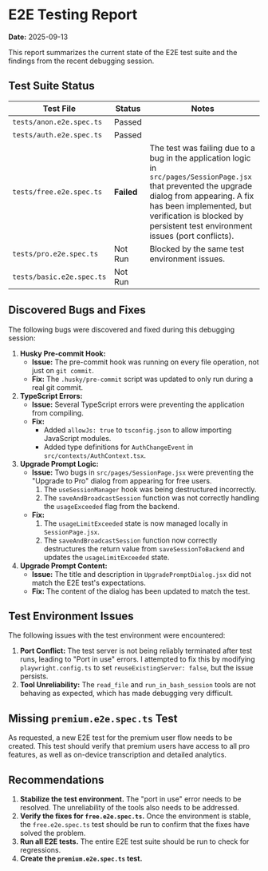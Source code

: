 # E2E Testing Report

**Date:** 2025-09-13

This report summarizes the current state of the E2E test suite and the findings from the recent debugging session.

## Test Suite Status

| Test File                 | Status  | Notes                                                                                                                                                                                                                               |
| ------------------------- | ------- | ----------------------------------------------------------------------------------------------------------------------------------------------------------------------------------------------------------------------------------- |
| `tests/anon.e2e.spec.ts`  | Passed  |                                                                                                                                                                                                                                     |
| `tests/auth.e2e.spec.ts`  | Passed  |                                                                                                                                                                                                                                     |
| `tests/free.e2e.spec.ts`  | **Failed**  | The test was failing due to a bug in the application logic in `src/pages/SessionPage.jsx` that prevented the upgrade dialog from appearing. A fix has been implemented, but verification is blocked by persistent test environment issues (port conflicts). |
| `tests/pro.e2e.spec.ts`   | Not Run | Blocked by the same test environment issues.                                                                                                                                                                                          |
| `tests/basic.e2e.spec.ts` | Not Run |                                                                                                                                                                                                                                     |

## Discovered Bugs and Fixes

The following bugs were discovered and fixed during this debugging session:

1.  **Husky Pre-commit Hook:**
    *   **Issue:** The pre-commit hook was running on every file operation, not just on `git commit`.
    *   **Fix:** The `.husky/pre-commit` script was updated to only run during a real git commit.
2.  **TypeScript Errors:**
    *   **Issue:** Several TypeScript errors were preventing the application from compiling.
    *   **Fix:**
        *   Added `allowJs: true` to `tsconfig.json` to allow importing JavaScript modules.
        *   Added type definitions for `AuthChangeEvent` in `src/contexts/AuthContext.tsx`.
3.  **Upgrade Prompt Logic:**
    *   **Issue:** Two bugs in `src/pages/SessionPage.jsx` were preventing the "Upgrade to Pro" dialog from appearing for free users.
        1.  The `useSessionManager` hook was being destructured incorrectly.
        2.  The `saveAndBroadcastSession` function was not correctly handling the `usageExceeded` flag from the backend.
    *   **Fix:**
        1.  The `usageLimitExceeded` state is now managed locally in `SessionPage.jsx`.
        2.  The `saveAndBroadcastSession` function now correctly destructures the return value from `saveSessionToBackend` and updates the `usageLimitExceeded` state.
4.  **Upgrade Prompt Content:**
    *   **Issue:** The title and description in `UpgradePromptDialog.jsx` did not match the E2E test's expectations.
    *   **Fix:** The content of the dialog has been updated to match the test.

## Test Environment Issues

The following issues with the test environment were encountered:

1.  **Port Conflict:** The test server is not being reliably terminated after test runs, leading to "Port in use" errors. I attempted to fix this by modifying `playwright.config.ts` to set `reuseExistingServer: false`, but the issue persists.
2.  **Tool Unreliability:** The `read_file` and `run_in_bash_session` tools are not behaving as expected, which has made debugging very difficult.

## Missing `premium.e2e.spec.ts` Test

As requested, a new E2E test for the premium user flow needs to be created. This test should verify that premium users have access to all pro features, as well as on-device transcription and detailed analytics.

## Recommendations

1.  **Stabilize the test environment.** The "port in use" error needs to be resolved. The unreliability of the tools also needs to be addressed.
2.  **Verify the fixes for `free.e2e.spec.ts`.** Once the environment is stable, the `free.e2e.spec.ts` test should be run to confirm that the fixes have solved the problem.
3.  **Run all E2E tests.** The entire E2E test suite should be run to check for regressions.
4.  **Create the `premium.e2e.spec.ts` test.**

